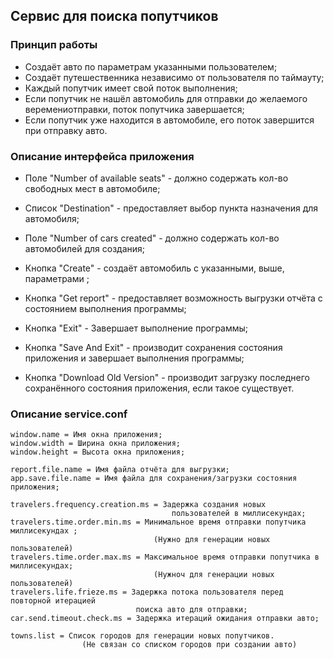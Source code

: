 ## Сервис для поиска попутчиков

### Принцип работы

* Создаёт авто по параметрам указанными пользователем;
* Создаёт путешественника независимо от пользователя по таймауту;
* Каждый попутчик имеет свой поток выполнения;
* Если попутчик не нашёл автомобиль для отправки до желаемого веремениотправки, поток попутчика завершается;
* Если попутчик уже находится в автомобиле, его поток завершится при отправку авто.

### Описание интерфейса приложения

* Поле "Number of available seats" - должно содержать кол-во свободных мест в автомобиле;
* Список "Destination" - предоставляет выбор пункта назначения для автомобиля;
* Поле "Number of cars created" - должно содержать кол-во автомобилей для создания;

* Кнопка "Create" - создаёт автомобиль с указанными, выше, параметрами ;
* Кнопка "Get report" - предоставляет возможность выгрузки отчёта с состоянием выполнения программы;
* Кнопка "Exit" - Завершает выполнение программы;
* Кнопка "Save And Exit" - производит сохранения состояния приложения и завершает выполнения программы;
* Кнопка "Download Old Version" - производит загрузку последнего сохранённого состояния приложения, если такое существует.

### Описание service.conf

```editorconfig
window.name = Имя окна приложения;
window.width = Ширина окна приложения;
window.height = Высота окна приложения;

report.file.name = Имя файла отчёта для выгрузки;
app.save.file.name = Имя файла для сохранения/загрузки состояния приложения;

travelers.frequency.creation.ms = Задержка создания новых 
                                    пользователей в миллисекундаx;
travelers.time.order.min.ms = Минимальное время отправки попутчика миллисекундаx ;
                                (Нужно для генерации новых пользователей)
travelers.time.order.max.ms = Максимальное время отправки попутчика в миллисекундаx; 
                                (Нужноч для генерации новых пользователей)
travelers.life.frieze.ms = Задержка потока пользователя перед повторной итерацией
                            поиска авто для отправки;
car.send.timeout.check.ms = Задержка итераций ожидания отправки авто;

towns.list = Список городов для генерации новых попутчиков.
                (Не связан со списком городов при создании авто)

```

